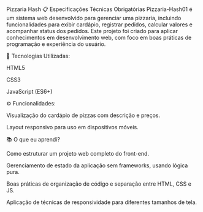 Pizzaria Hash
📋 Especificações Técnicas Obrigatórias
Pizzaria-Hash01 é um sistema web desenvolvido para gerenciar uma pizzaria, incluindo funcionalidades para exibir cardápio, registrar pedidos, calcular valores e acompanhar status dos pedidos. Este projeto foi criado para aplicar conhecimentos em desenvolvimento web, com foco em boas práticas de programação e experiência do usuário.

🚀 Tecnologias Utilizadas:

HTML5

CSS3

JavaScript (ES6+)


⚙️ Funcionalidades:

Visualização do cardápio de pizzas com descrição e preços.

Layout responsivo para uso em dispositivos móveis.

📚 O que eu aprendi?

Como estruturar um projeto web completo do front-end.

Gerenciamento de estado da aplicação sem frameworks, usando lógica pura.

Boas práticas de organização de código e separação entre HTML, CSS e JS.

Aplicação de técnicas de responsividade para diferentes tamanhos de tela.


